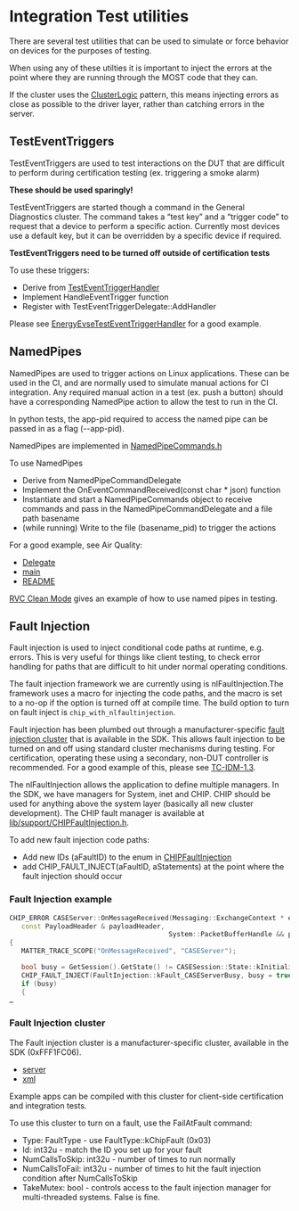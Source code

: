 # Integration Test utilities

There are several test utilities that can be used to simulate or force behavior
on devices for the purposes of testing.

When using any of these utilties it is important to inject the errors at the
point where they are running through the MOST code that they can.

If the cluster uses the [ClusterLogic](./unit_testing_clusters.md) pattern, this
means injecting errors as close as possible to the driver layer, rather than
catching errors in the server.

## TestEventTriggers

TestEventTriggers are used to test interactions on the DUT that are difficult to
perform during certification testing (ex. triggering a smoke alarm)

**These should be used sparingly!**

TestEventTriggers are started though a command in the General Diagnostics
cluster. The command takes a “test key” and a “trigger code” to request that a
device to perform a specific action. Currently most devices use a default key,
but it can be overridden by a specific device if required.

**TestEventTriggers need to be turned off outside of certification tests**

To use these triggers:

-   Derive from
    [TestEventTriggerHandler](https://github.com/project-chip/connectedhomeip/blob/master/src/app/TestEventTriggerDelegate.h)
-   Implement HandleEventTrigger function
-   Register with TestEventTriggerDelegate::AddHandler

Please see
[EnergyEvseTestEventTriggerHandler](https://github.com/project-chip/connectedhomeip/blob/master/src/app/clusters/energy-evse-server/EnergyEvseTestEventTriggerHandler.h)
for a good example.

## NamedPipes

NamedPipes are used to trigger actions on Linux applications. These can be used
in the CI, and are normally used to simulate manual actions for CI integration.
Any required manual action in a test (ex. push a button) should have a
corresponding NamedPipe action to allow the test to run in the CI.

In python tests, the app-pid required to access the named pipe can be passed in
as a flag (--app-pid).

NamedPipes are implemented in
[NamedPipeCommands.h](https://github.com/project-chip/connectedhomeip/blob/master/examples/platform/linux/NamedPipeCommands.h)

To use NamedPipes

-   Derive from NamedPipeCommandDelegate
-   Implement the OnEventCommandReceived(const char \* json) function
-   Instantiate and start a NamedPipeCommands object to receive commands and
    pass in the NamedPipeCommandDelegate and a file path basename
-   (while running) Write to the file (basename_pid) to trigger the actions

For a good example, see Air Quality:

-   [Delegate](https://github.com/project-chip/connectedhomeip/blob/master/examples/air-quality-sensor-app/linux/AirQualitySensorAppAttrUpdateDelegate.cpp)
-   [main](https://github.com/project-chip/connectedhomeip/blob/master/examples/air-quality-sensor-app/linux/main.cpp)
-   [README](https://github.com/project-chip/connectedhomeip/blob/master/examples/air-quality-sensor-app/linux/README.md)

[RVC Clean Mode](https://github.com/project-chip/connectedhomeip/blob/master/src/python_testing/TC_RVCCLEANM_2_1.py)
gives an example of how to use named pipes in testing.

## Fault Injection

Fault injection is used to inject conditional code paths at runtime, e.g.
errors. This is very useful for things like client testing, to check error
handling for paths that are difficult to hit under normal operating conditions.

The fault injection framework we are currently using is nlFaultInjection.The
framework uses a macro for injecting the code paths, and the macro is set to a
no-op if the option is turned off at compile time. The build option to turn on
fault inject is `chip_with_nlfaultinjection`.

Fault injection has been plumbed out through a manufacturer-specific
[fault injection cluster](#fault-injection-cluster) that is available in the
SDK. This allows fault injection to be turned on and off using standard cluster
mechanisms during testing. For certification, operating these using a secondary,
non-DUT controller is recommended. For a good example of this, please see
[TC-IDM-1.3](https://github.com/CHIP-Specifications/chip-test-plans/blob/master/src/interactiondatamodel.adoc#tc-idm-1-3-batched-commands-invoke-request-action-from-dut-to-th-dut_client).

The nlFaultInjection allows the application to define multiple managers. In the
SDK, we have managers for System, inet and CHIP. CHIP should be used for
anything above the system layer (basically all new cluster development). The
CHIP fault manager is available at
[lib/support/CHIPFaultInjection.h](https://github.com/project-chip/connectedhomeip/blob/master/src/lib/support/CHIPFaultInjection.h).

To add new fault injection code paths:

-   Add new IDs (aFaultID) to the enum in
    [CHIPFaultInjection](https://github.com/project-chip/connectedhomeip/blob/master/src/lib/support/CHIPFaultInjection.h)
-   add CHIP_FAULT_INJECT(aFaultID, aStatements) at the point where the fault
    injection should occur

### Fault Injection example

```c++
CHIP_ERROR CASEServer::OnMessageReceived(Messaging::ExchangeContext * ec,
   const PayloadHeader & payloadHeader,
                                        System::PacketBufferHandle && payload)
{
   MATTER_TRACE_SCOPE("OnMessageReceived", "CASEServer");

   bool busy = GetSession().GetState() != CASESession::State::kInitialized;
   CHIP_FAULT_INJECT(FaultInjection::kFault_CASEServerBusy, busy = true);
   if (busy)
   {
…
```

### Fault Injection cluster

The Fault injection cluster is a manufacturer-specific cluster, available in the
SDK (0xFFF1FC06).

-   [server](https://github.com/project-chip/connectedhomeip/blob/master/src/app/clusters/fault-injection-server/fault-injection-server.cpp)
-   [xml](https://github.com/project-chip/connectedhomeip/blob/master/src/app/zap-templates/zcl/data-model/chip/fault-injection-cluster.xml)

Example apps can be compiled with this cluster for client-side certification and
integration tests.

To use this cluster to turn on a fault, use the FailAtFault command:

-   Type: FaultType - use FaultType::kChipFault (0x03)
-   Id: int32u - match the ID you set up for your fault
-   NumCallsToSkip: int32u - number of times to run normally
-   NumCallsToFail: int32u - number of times to hit the fault injection
    condition after NumCallsToSkip
-   TakeMutex: bool - controls access to the fault injection manager for
    multi-threaded systems. False is fine.
